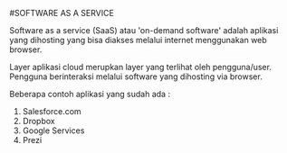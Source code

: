 #SOFTWARE AS A SERVICE

Software as a service (SaaS) atau 'on-demand software' adalah aplikasi yang dihosting yang bisa diakses melalui internet menggunakan web browser.

Layer aplikasi cloud merupkan layer yang terlihat oleh pengguna/user. Pengguna berinteraksi melalui software yang dihosting via browser. 

Beberapa contoh aplikasi yang sudah ada :
1. Salesforce.com
2. Dropbox
3. Google Services
4. Prezi
